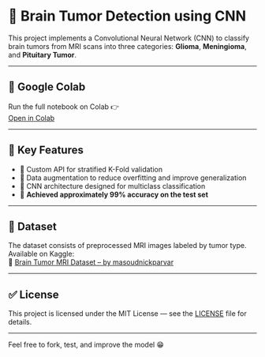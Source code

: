 # 🧠 Brain Tumor Detection using CNN

This project implements a Convolutional Neural Network (CNN) to classify brain tumors from MRI scans into three categories:
**Glioma**, **Meningioma**, and **Pituitary Tumor**.

---

## 🔗 Google Colab
Run the full notebook on Colab 👉  
[Open in Colab](https://colab.research.google.com/drive/1-BjB9vGtWcXukeB4yeoy8wgszkOcUc4H)

---

## 📌 Key Features
- 🧪 Custom API for stratified K-Fold validation
- 🔄 Data augmentation to reduce overfitting and improve generalization
- 🧠 CNN architecture designed for multiclass classification
- 🎯 **Achieved approximately 99% accuracy on the test set**

---

## 📁 Dataset
The dataset consists of preprocessed MRI images labeled by tumor type.  
Available on Kaggle:  
🔗 [Brain Tumor MRI Dataset – by masoudnickparvar](https://www.kaggle.com/datasets/masoudnickparvar/brain-tumor-mri-dataset)

---

## ✅ License
This project is licensed under the MIT License — see the [LICENSE](LICENSE) file for details.

---

Feel free to fork, test, and improve the model 😁
